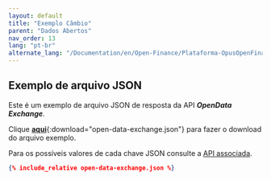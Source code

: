 ```yaml
---
layout: default
title: "Exemplo Câmbio"
parent: "Dados Abertos"
nav_order: 13
lang: "pt-br"
alternate_lang: "/Documentation/en/Open-Finance/Plataforma-OpusOpenFinance/Integração/apis-dados-abertos/DadosAbertos-Exchange/"
---
```


## Exemplo de arquivo JSON

Este é um exemplo de arquivo JSON de resposta da API ***OpenData Exchange***.

Clique [**aqui**](open-data-exchange.json){:download="open-data-exchange.json"} para fazer o download do arquivo exemplo.

Para os possíveis valores de cada chave JSON consulte a [API associada][Link-API].

```json
{% include_relative open-data-exchange.json %}
```

[Link-API]: ../../../../swagger-ui/index.html?api=open-data-exchange
